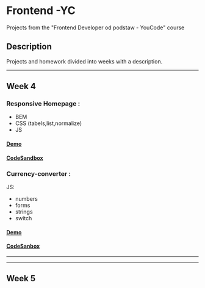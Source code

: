 # Frontend -YC
Projects from the "Frontend Developer od podstaw - YouCode" course
## Description
Projects and homework divided into weeks with a description.
* * * *

## Week 4
### Responsive Homepage : 
- BEM
- CSS (tabels,list,normalize)
- JS
#### [Demo](https://dominikblak.github.io/Frontend-YC/Tydzien%203/homepage/)
#### [CodeSandbox](https://codesandbox.io/s/homepage-0nvoq)

### Currency-converter :
JS:
- numbers
- forms
- strings
- switch
#### [Demo](https://dominikblak.github.io/Frontend-YC/Tydzien%204/currency-converter/)
#### [CodeSanbox](https://codesandbox.io/s/currency-converter-3plt7)
****
******
## Week 5
